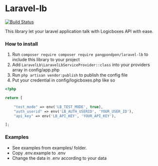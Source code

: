 # Laravel-lb
[![Build Status](https://travis-ci.org/pangpondpon/laravel-lb.svg?branch=master)](https://travis-ci.org/pangpondpon/laravel-lb)

This library let your laravel application talk with Logicboxes API with ease.


### How to install
1. Run `composer require composer require pangpondpon/laravel-lb` to include this library to your project
2. Add `LaravelLb\LaravelLbServiceProvider::class` into your providers array in config/app.php
3. Run `php artisan vendor:publish` to publish the config file
4. Put your credential in config/logicboxes.php like so

```php
<?php

return [
	
	"test_mode" => env('LB_TEST_MODE', true),
	"auth_userid" => env('LB_AUTH_USERID', 'YOUR_USER_ID'),
	"api_key" => env('LB_API_KEY', 'YOUR_API_KEY'),

];
```


### Examples
* See examples from examples/ folder.
* Copy .env.example to .env
* Change the data in .env according to your data

